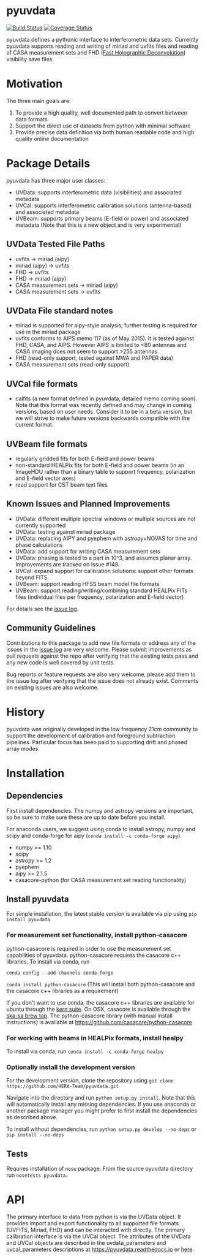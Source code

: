 # pyuvdata

[![Build Status](https://travis-ci.org/HERA-Team/pyuvdata.svg?branch=master)](https://travis-ci.org/HERA-Team/pyuvdata)
[![Coverage Status](https://coveralls.io/repos/github/HERA-Team/pyuvdata/badge.svg?branch=master)](https://coveralls.io/github/HERA-Team/pyuvdata?branch=master)

pyuvdata defines a pythonic interface to interferometric data sets. Currently pyuvdata supports reading and writing of miriad and uvfits files and reading of CASA measurement sets and FHD ([Fast Holographic Deconvolution](https://github.com/EoRImaging/FHD)) visibility save files.


# Motivation
The three main goals are:

1. To provide a high quality, well documented path to convert between data formats
2. Support the direct use of datasets from python with minimal software
3. Provide precise data definition via both human readable code and high quality online documentation

# Package Details
pyuvdata has three major user classes:

* UVData: supports interferometric data (visibilities) and associated metadata
* UVCal: supports interferometric calibration solutions (antenna-based) and associated metadata
* UVBeam: supports primary beams (E-field or power) and associated metadata (Note that this is a new object and is very experimental)

## UVData Tested File Paths
* uvfits -> miriad (aipy)
* miriad (aipy) -> uvfits
* FHD -> uvfits
* FHD -> miriad (aipy)
* CASA measurement sets -> miriad (aipy)
* CASA measurement sets -> uvfits

## UVData File standard notes
* miriad is supported for aipy-style analysis, further testing is required for use in the miriad package
* uvfits conforms to AIPS memo 117 (as of May 2015).  It is tested against FHD, CASA, and AIPS. However AIPS is limited to <80 antennas and CASA imaging does not seem to support >255 antennas.
* FHD (read-only support, tested against MWA and PAPER data)
* CASA measurement sets (read-only support)

## UVCal file formats
* calfits (a new format defined in pyuvdata, detailed memo coming soon). Note that this format was recently defined and may change in coming versions, based on user needs. Consider it to be in a beta version, but we will strive to make future versions backwards compatible with the current format.

## UVBeam file formats
* regularly gridded fits for both E-field and power beams
* non-standard HEALPix fits for both E-field and power beams (in an ImageHDU rather than a binary table to support frequency, polarization and E-field vector axes)
* read support for CST beam text files

## Known Issues and Planned Improvements
* UVData: different multiple spectral windows or multiple sources are not currently supported
* UVData: testing against miriad package
* UVData: replacing AIPY and pyephem with astropy+NOVAS for time and phase calculations
* UVData: add support for writing CASA measurement sets
* UVData: phasing is tested to a part in 10^3, and assumes planar array. Improvements are tracked on Issue \#148.
* UVCal: expand support for calibration solutions: support other formats beyond FITS
* UVBeam: support reading HFSS beam model file formats
* UVBeam: support reading/writing/combining standard HEALPix FITs files (individual files per frequency, polarization and E-field vector)

For details see the [issue log](https://github.com/HERA-Team/pyuvdata/issues).

## Community Guidelines
Contributions to this package to add new file formats or address any of the
issues in the [issue log](https://github.com/HERA-Team/pyuvdata/issues) are very welcome.
Please submit improvements as pull requests against the repo after verifying that
the existing tests pass and any new code is well covered by unit tests.

Bug reports or feature requests are also very welcome, please add them to the
issue log after verifying that the issue does not already exist.
Comments on existing issues are also welcome.

# History
pyuvdata was originally developed in the low frequency 21cm community to support the development of calibration and foreground subtraction pipelines. Particular focus has been paid to supporting drift and phased array modes.

# Installation
## Dependencies
First install dependencies. The numpy and astropy versions are important, so be sure to make sure these are up to date before you install.

For anaconda users, we suggest using conda to install astropy, numpy and scipy and conda-forge
for aipy (```conda install -c conda-forge aipy```).

* numpy >= 1.10
* scipy
* astropy >= 1.2
* pyephem
* aipy >= 2.1.5
* casacore-python (for CASA measurement set reading functionality)

## Install pyuvdata
For simple installation, the latest stable version is available via pip using ```pip install pyuvdata```

### For measurement set functionality, install python-casacore
python-casacore is required in order to use the measurement set capabilities of pyuvdata. python-casacore requires the casacore c++ libraries. To install via conda,  run

```conda config --add channels conda-forge```

```conda install python-casacore``` (This will install both python-casacore and the casacore c++ libraries as a requirement)

If you don't want to use conda, the casacore c++ libraries are available for ubuntu through the [kern suite](http://kernsuite.info/). On OSX, casacore is available through the [ska-sa brew tap](https://github.com/ska-sa/homebrew-tap). The python-casacore library (with manual install instructions) is available at https://github.com/casacore/python-casacore

### For working with beams in HEALPix formats, install healpy
To install via conda,  run
```conda install -c conda-forge healpy```

### Optionally install the development version
For the development version, clone the repository using
```git clone https://github.com/HERA-Team/pyuvdata.git```

Navigate into the directory and run ```python setup.py install```.
Note that this will automatically install any missing dependencies. If you use anaconda or another package manager you might prefer to first install the dependencies as described above.

To install without dependencies, run
```python setup.py develop --no-deps``` or ```pip install --no-deps```

## Tests
Requires installation of `nose` package.
From the source pyuvdata directory run ```nosetests pyuvdata```.


# API
The primary interface to data from python is via the UVData object. It provides
import and export functionality to all supported file formats (UVFITS, Miriad, FHD)
and can be interacted with directly. The primary calibration interface is via the
UVCal object. The attributes of the UVData and UVCal objects are
described in the uvdata_parameters and uvcal_parameters descriptions at https://pyuvdata.readthedocs.io or [here](https://github.com/HERA-Team/pyuvdata/blob/master/docs).
